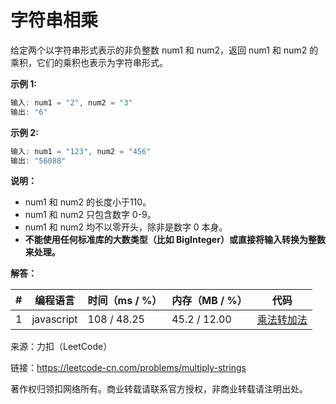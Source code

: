 # 字符串相乘

给定两个以字符串形式表示的非负整数 num1 和 num2，返回 num1 和 num2 的乘积，它们的乘积也表示为字符串形式。

**示例 1:**

``` javascript
输入: num1 = "2", num2 = "3"
输出: "6"
```

**示例 2:**

``` javascript
输入: num1 = "123", num2 = "456"
输出: "56088"
```

**说明：**

- num1 和 num2 的长度小于110。
- num1 和 num2 只包含数字 0-9。
- num1 和 num2 均不以零开头，除非是数字 0 本身。
- **不能使用任何标准库的大数类型（比如 BigInteger）或直接将输入转换为整数来处理。**

**解答：**

**#**|**编程语言**|**时间（ms / %）**|**内存（MB / %）**|**代码**
--|--|--|--|--
1|javascript|108 / 48.25|45.2 / 12.00|[乘法转加法](./javascript/ac_v1.js)

来源：力扣（LeetCode）

链接：https://leetcode-cn.com/problems/multiply-strings

著作权归领扣网络所有。商业转载请联系官方授权，非商业转载请注明出处。
